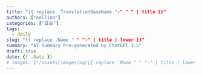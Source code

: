 ```yaml
---
title: "{{ replace .TranslationBaseName "-" " " | title }}"
authors: ["eallion"]
categories: ["日志"]
tags: 
  - daily
slug: "{{ replace .Name " " "-" | title | lower }}"
summary: "AI Summary Pre-generated by ChatGPT 3.5"
draft: true
date: {{ .Date }}
# images: ["/assets/images/og/{{ replace .Name " " "-" | title | lower }}.png"] # Delete this line
---
```

